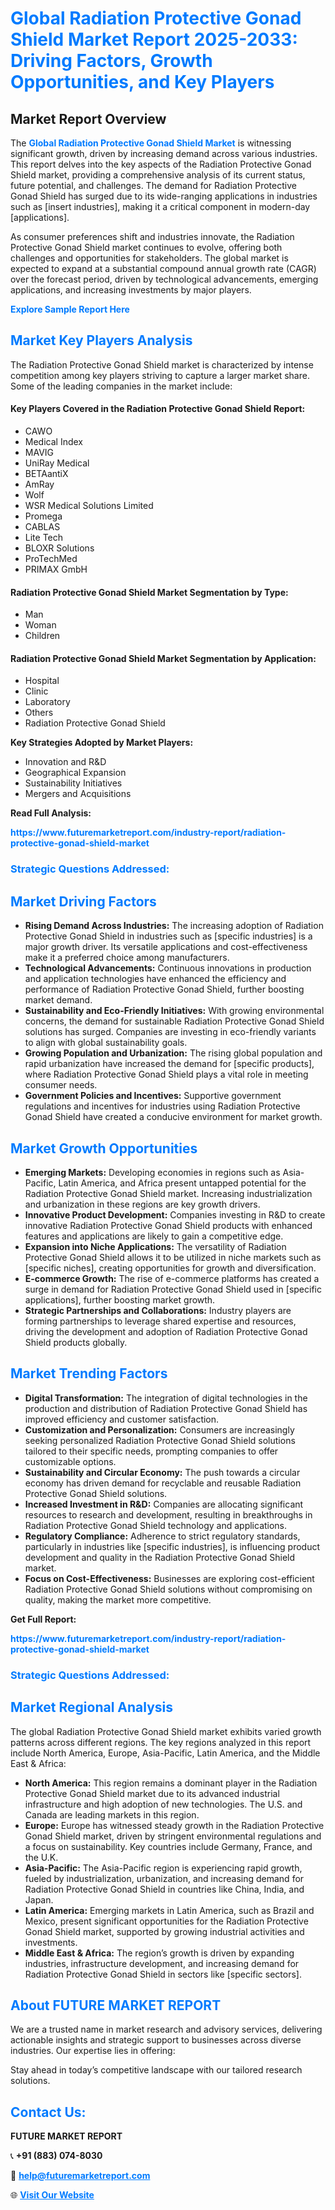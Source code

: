 <h1 style="color: #007BFF;">Global Radiation Protective Gonad Shield Market Report 2025-2033: Driving Factors, Growth Opportunities, and Key Players</h1>

<section id="overview">
<h2>Market Report Overview</h2>
<p>The <a href="https://www.futuremarketreport.com/industry-report/radiation-protective-gonad-shield-market" style="color: #007BFF; text-decoration: none;"><strong>Global Radiation Protective Gonad Shield Market</strong></a> is witnessing significant growth, driven by increasing demand across various industries. This report delves into the key aspects of the Radiation Protective Gonad Shield market, providing a comprehensive analysis of its current status, future potential, and challenges. The demand for Radiation Protective Gonad Shield has surged due to its wide-ranging applications in industries such as [insert industries], making it a critical component in modern-day [applications].</p>
<p>As consumer preferences shift and industries innovate, the Radiation Protective Gonad Shield market continues to evolve, offering both challenges and opportunities for stakeholders. The global market is expected to expand at a substantial compound annual growth rate (CAGR) over the forecast period, driven by technological advancements, emerging applications, and increasing investments by major players.</p>
</section>

<section id="overview">
<p><a href="https://www.futuremarketreport.com/request-sample/reportId=123493" style="color: #007BFF; text-decoration: none;"><strong>Explore Sample Report Here</strong></a></p>
</section>

<section id="key-players">
<h2 style="color: #007BFF;">Market Key Players Analysis</h2>
<p>The Radiation Protective Gonad Shield market is characterized by intense competition among key players striving to capture a larger market share. Some of the leading companies in the market include:</p>
<h4>Key Players Covered in the Radiation Protective Gonad Shield Report:</h4>
<ul><li>CAWO</li><li>Medical Index</li><li>MAVIG</li><li>UniRay Medical</li><li>BETAantiX</li><li>AmRay</li><li>Wolf</li><li>WSR Medical Solutions Limited</li><li>Promega</li><li>CABLAS</li><li>Lite Tech</li><li>BLOXR Solutions</li><li>ProTechMed</li><li>PRIMAX GmbH</li></ul>
<h4>Radiation Protective Gonad Shield Market Segmentation by Type:</h4>
<ul><li>Man</li><li>Woman</li><li>Children</li></ul>

<h4>Radiation Protective Gonad Shield Market Segmentation by Application:</h4>
<ul><li>Hospital</li><li>Clinic</li><li>Laboratory</li><li>Others</li><li>Radiation Protective Gonad Shield</li></ul>
<p><strong>Key Strategies Adopted by Market Players:</strong></p>
<ul>
<li>Innovation and R&D</li>
<li>Geographical Expansion</li>
<li>Sustainability Initiatives</li>
<li>Mergers and Acquisitions</li>
</ul>
</section>

<section>
<p><strong>Read Full Analysis: </strong></p><a href="https://www.futuremarketreport.com/industry-report/radiation-protective-gonad-shield-market" style="color: #007BFF; text-decoration: none;"><strong>https://www.futuremarketreport.com/industry-report/radiation-protective-gonad-shield-market</strong></a>
<h3 style="color: #007BFF;">Strategic Questions Addressed:</h3>
</section>

<section id="driving-factors">
<h2 style="color: #007BFF;">Market Driving Factors</h2>
<ul>
<li><strong>Rising Demand Across Industries:</strong> The increasing adoption of Radiation Protective Gonad Shield in industries such as [specific industries] is a major growth driver. Its versatile applications and cost-effectiveness make it a preferred choice among manufacturers.</li>
<li><strong>Technological Advancements:</strong> Continuous innovations in production and application technologies have enhanced the efficiency and performance of Radiation Protective Gonad Shield, further boosting market demand.</li>
<li><strong>Sustainability and Eco-Friendly Initiatives:</strong> With growing environmental concerns, the demand for sustainable Radiation Protective Gonad Shield solutions has surged. Companies are investing in eco-friendly variants to align with global sustainability goals.</li>
<li><strong>Growing Population and Urbanization:</strong> The rising global population and rapid urbanization have increased the demand for [specific products], where Radiation Protective Gonad Shield plays a vital role in meeting consumer needs.</li>
<li><strong>Government Policies and Incentives:</strong> Supportive government regulations and incentives for industries using Radiation Protective Gonad Shield have created a conducive environment for market growth.</li>
</ul>
</section>

<section id="growth-opportunities">
<h2 style="color: #007BFF;">Market Growth Opportunities</h2>
<ul>
<li><strong>Emerging Markets:</strong> Developing economies in regions such as Asia-Pacific, Latin America, and Africa present untapped potential for the Radiation Protective Gonad Shield market. Increasing industrialization and urbanization in these regions are key growth drivers.</li>
<li><strong>Innovative Product Development:</strong> Companies investing in R&D to create innovative Radiation Protective Gonad Shield products with enhanced features and applications are likely to gain a competitive edge.</li>
<li><strong>Expansion into Niche Applications:</strong> The versatility of Radiation Protective Gonad Shield allows it to be utilized in niche markets such as [specific niches], creating opportunities for growth and diversification.</li>
<li><strong>E-commerce Growth:</strong> The rise of e-commerce platforms has created a surge in demand for Radiation Protective Gonad Shield used in [specific applications], further boosting market growth.</li>
<li><strong>Strategic Partnerships and Collaborations:</strong> Industry players are forming partnerships to leverage shared expertise and resources, driving the development and adoption of Radiation Protective Gonad Shield products globally.</li>
</ul>
</section>

<section id="trending-factors">
<h2 style="color: #007BFF;">Market Trending Factors</h2>
<ul>
<li><strong>Digital Transformation:</strong> The integration of digital technologies in the production and distribution of Radiation Protective Gonad Shield has improved efficiency and customer satisfaction.</li>
<li><strong>Customization and Personalization:</strong> Consumers are increasingly seeking personalized Radiation Protective Gonad Shield solutions tailored to their specific needs, prompting companies to offer customizable options.</li>
<li><strong>Sustainability and Circular Economy:</strong> The push towards a circular economy has driven demand for recyclable and reusable Radiation Protective Gonad Shield solutions.</li>
<li><strong>Increased Investment in R&D:</strong> Companies are allocating significant resources to research and development, resulting in breakthroughs in Radiation Protective Gonad Shield technology and applications.</li>
<li><strong>Regulatory Compliance:</strong> Adherence to strict regulatory standards, particularly in industries like [specific industries], is influencing product development and quality in the Radiation Protective Gonad Shield market.</li>
<li><strong>Focus on Cost-Effectiveness:</strong> Businesses are exploring cost-efficient Radiation Protective Gonad Shield solutions without compromising on quality, making the market more competitive.</li>
</ul>
</section>

<section>
<p><strong>Get Full Report: </strong></p><a href="https://www.futuremarketreport.com/industry-report/radiation-protective-gonad-shield-market" style="color: #007BFF; text-decoration: none;"><strong>https://www.futuremarketreport.com/industry-report/radiation-protective-gonad-shield-market</strong></a>
<h3 style="color: #007BFF;">Strategic Questions Addressed:</h3>
</section>


<section id="regional-analysis">
<h2 style="color: #007BFF;">Market Regional Analysis</h2>
<p>The global Radiation Protective Gonad Shield market exhibits varied growth patterns across different regions. The key regions analyzed in this report include North America, Europe, Asia-Pacific, Latin America, and the Middle East & Africa:</p>
<ul>
<li><strong>North America:</strong> This region remains a dominant player in the Radiation Protective Gonad Shield market due to its advanced industrial infrastructure and high adoption of new technologies. The U.S. and Canada are leading markets in this region.</li>
<li><strong>Europe:</strong> Europe has witnessed steady growth in the Radiation Protective Gonad Shield market, driven by stringent environmental regulations and a focus on sustainability. Key countries include Germany, France, and the U.K.</li>
<li><strong>Asia-Pacific:</strong> The Asia-Pacific region is experiencing rapid growth, fueled by industrialization, urbanization, and increasing demand for Radiation Protective Gonad Shield in countries like China, India, and Japan.</li>
<li><strong>Latin America:</strong> Emerging markets in Latin America, such as Brazil and Mexico, present significant opportunities for the Radiation Protective Gonad Shield market, supported by growing industrial activities and investments.</li>
<li><strong>Middle East & Africa:</strong> The region’s growth is driven by expanding industries, infrastructure development, and increasing demand for Radiation Protective Gonad Shield in sectors like [specific sectors].</li>
</ul>
</section>

<footer>
<h2 style="color: #007BFF;">About FUTURE MARKET REPORT</h2>
<p>We are a trusted name in market research and advisory services, delivering actionable insights and strategic support to businesses across diverse industries. Our expertise lies in offering:</p>

<p>Stay ahead in today’s competitive landscape with our tailored research solutions.</p>

<h2 style="color: #007BFF;">Contact Us:</h2>
<p><strong>FUTURE MARKET REPORT</strong></p>
<p>📞 <strong>+91 (883) 074-8030</strong></p>
<p>📧 <strong><a href="mailto:help@futuremarketreport.com" style="color: #007BFF;">help@futuremarketreport.com</a></strong></p>
<p>🌐 <strong><a href="https://www.futuremarketreport.com/" style="color: #007BFF;">Visit Our Website</a></strong></p>
</footer>